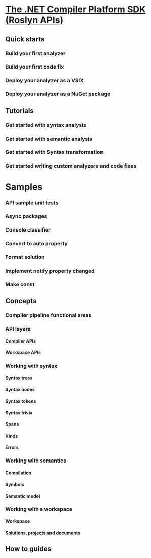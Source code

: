 # [The .NET Compiler Platform SDK (Roslyn APIs)](index.md)
## Quick starts
### Build your first analyzer
### Build your first code fix
### Deploy your analyzer as a VSIX
### Deploy your analyzer as a NuGet package

## Tutorials
<!-- Taken from https://github.com/dotnet/roslyn/wiki/Samples-and-Walkthroughs -->
### Get started with syntax analysis
### Get started with semantic analysis
### Get started with Syntax transformation
### Get started writing custom analyzers and code fixes

# Samples
<!-- Taken from https://github.com/dotnet/roslyn/wiki/Samples-and-Walkthroughs -->
### API sample unit tests
### Async packages
### Console classifier
### Convert to auto property
### Format solution
### Implement notify property changed
### Make const

## Concepts
<!-- Good Stuff here: https://github.com/dotnet/roslyn/wiki/Roslyn%20Overview -->
### Compiler pipeline functional areas
### API layers
#### Compiler APIs
#### Workspace APIs
### Working with syntax
#### Syntax trees
#### Syntax nodes
#### Syntax tokens
#### Syntax trivia
#### Spans
#### Kinds
#### Errors
### Working with semantics
#### Compilation
#### Symbols
#### Semantic model
### Working with a workspace
#### Workspace
#### Solutions, projects and documents

## How to guides
<!-- Look at the samples, and determinine which 
    are "How To" vs. Samples. -->
